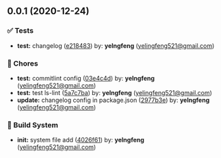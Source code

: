 ## 0.0.1 (2020-12-24)

### ✅ Tests

- **test:** changelog ([e218483](https://github.com/yelingfeng/app-base-records/commit/e218483)) by: **yelngfeng** (yelingfeng521@gmail.com)

### 🎫 Chores

- **test:** commitlint config ([03e4c4d](https://github.com/yelingfeng/app-base-records/commit/03e4c4d)) by: **yelngfeng** (yelingfeng521@gmail.com)
- **test:** test ls-lint ([5a7c7ba](https://github.com/yelingfeng/app-base-records/commit/5a7c7ba)) by: **yelngfeng** (yelingfeng521@gmail.com)
- **update:** changelog config in package.json ([2977b3e](https://github.com/yelingfeng/app-base-records/commit/2977b3e)) by: **yelngfeng** (yelingfeng521@gmail.com)

### 👷‍ Build System

- **init:** system file add ([4026f61](https://github.com/yelingfeng/app-base-records/commit/4026f61)) by: **yelngfeng** (yelingfeng521@gmail.com)
